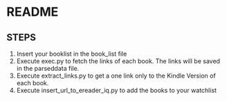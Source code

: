 # README

## STEPS

1. Insert your booklist in the book_list file
2. Execute exec.py to fetch the links of each book. The links will be saved in the parseddata file.
3. Execute extract_links.py to get a one link only to the Kindle Version of each book.
4. Execute insert_url_to_ereader_iq.py to add the books to your watchlist